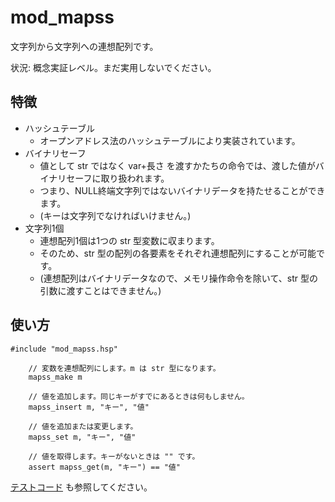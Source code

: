 # mod_mapss

文字列から文字列への連想配列です。

状況: 概念実証レベル。まだ実用しないでください。

## 特徴

- ハッシュテーブル
    - オープンアドレス法のハッシュテーブルにより実装されています。
- バイナリセーフ
    - 値として str ではなく var+長さ を渡すかたちの命令では、渡した値がバイナリセーフに取り扱われます。
    - つまり、NULL終端文字列ではないバイナリデータを持たせることができます。
    - (キーは文字列でなければいけません。)
- 文字列1個
    - 連想配列1個は1つの str 型変数に収まります。
    - そのため、str 型の配列の各要素をそれぞれ連想配列にすることが可能です。
    - (連想配列はバイナリデータなので、メモリ操作命令を除いて、str 型の引数に渡すことはできません。)

## 使い方

```hsp
#include "mod_mapss.hsp"

    // 変数を連想配列にします。m は str 型になります。
    mapss_make m

    // 値を追加します。同じキーがすでにあるときは何もしません。
    mapss_insert m, "キー", "値"

    // 値を追加または変更します。
    mapss_set m, "キー", "値"

    // 値を取得します。キーがないときは "" です。
    assert mapss_get(m, "キー") == "値"
```

[テストコード](./src/mod_mapss_tests.hsp) も参照してください。
